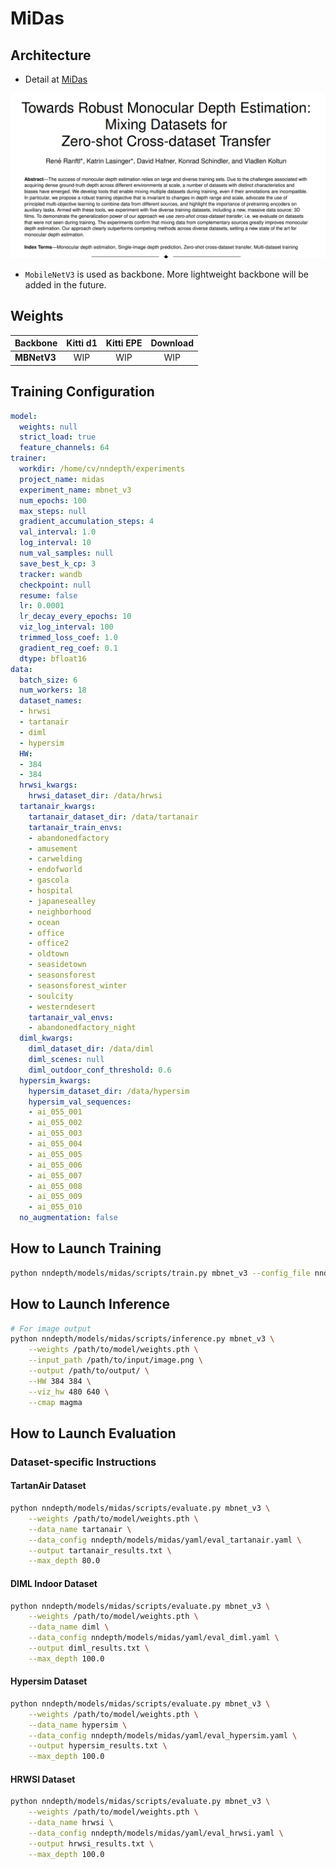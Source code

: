 # MiDas

## Architecture
- Detail at [MiDas](https://arxiv.org/pdf/1907.01341)
<p align="center">
<img src="../../../images/midas.png"/>
</p>

- `MobileNetV3` is used as backbone. More lightweight backbone will be added in the future.

## Weights
| Backbone              | Kitti d1 | Kitti EPE | Download |
| :---------------- | :------: | :----: | :---------: |
| **MBNetV3** | WIP | WIP | WIP |


## Training Configuration
```yaml
model:
  weights: null
  strict_load: true
  feature_channels: 64
trainer:
  workdir: /home/cv/nndepth/experiments
  project_name: midas
  experiment_name: mbnet_v3
  num_epochs: 100
  max_steps: null
  gradient_accumulation_steps: 4
  val_interval: 1.0
  log_interval: 10
  num_val_samples: null
  save_best_k_cp: 3
  tracker: wandb
  checkpoint: null
  resume: false
  lr: 0.0001
  lr_decay_every_epochs: 10
  viz_log_interval: 100
  trimmed_loss_coef: 1.0
  gradient_reg_coef: 0.1
  dtype: bfloat16
data:
  batch_size: 6
  num_workers: 18
  dataset_names:
  - hrwsi
  - tartanair
  - diml
  - hypersim
  HW:
  - 384
  - 384
  hrwsi_kwargs:
    hrwsi_dataset_dir: /data/hrwsi
  tartanair_kwargs:
    tartanair_dataset_dir: /data/tartanair
    tartanair_train_envs:
    - abandonedfactory
    - amusement
    - carwelding
    - endofworld
    - gascola
    - hospital
    - japanesealley
    - neighborhood
    - ocean
    - office
    - office2
    - oldtown
    - seasidetown
    - seasonsforest
    - seasonsforest_winter
    - soulcity
    - westerndesert
    tartanair_val_envs:
    - abandonedfactory_night
  diml_kwargs:
    diml_dataset_dir: /data/diml
    diml_scenes: null
    diml_outdoor_conf_threshold: 0.6
  hypersim_kwargs:
    hypersim_dataset_dir: /data/hypersim
    hypersim_val_sequences:
    - ai_055_001
    - ai_055_002
    - ai_055_003
    - ai_055_004
    - ai_055_005
    - ai_055_006
    - ai_055_007
    - ai_055_008
    - ai_055_009
    - ai_055_010
  no_augmentation: false
```


## How to Launch Training
```bash
python nndepth/models/midas/scripts/train.py mbnet_v3 --config_file nndepth/models/midas/yaml/train_mbnet_v3.yaml
```

## How to Launch Inference

```bash
# For image output
python nndepth/models/midas/scripts/inference.py mbnet_v3 \
    --weights /path/to/model/weights.pth \
    --input_path /path/to/input/image.png \
    --output /path/to/output/ \
    --HW 384 384 \
    --viz_hw 480 640 \
    --cmap magma

```

## How to Launch Evaluation

### Dataset-specific Instructions

#### TartanAir Dataset
```bash
python nndepth/models/midas/scripts/evaluate.py mbnet_v3 \
    --weights /path/to/model/weights.pth \
    --data_name tartanair \
    --data_config nndepth/models/midas/yaml/eval_tartanair.yaml \
    --output tartanair_results.txt \
    --max_depth 80.0
```

#### DIML Indoor Dataset
```bash
python nndepth/models/midas/scripts/evaluate.py mbnet_v3 \
    --weights /path/to/model/weights.pth \
    --data_name diml \
    --data_config nndepth/models/midas/yaml/eval_diml.yaml \
    --output diml_results.txt \
    --max_depth 100.0
```

#### Hypersim Dataset
```bash
python nndepth/models/midas/scripts/evaluate.py mbnet_v3 \
    --weights /path/to/model/weights.pth \
    --data_name hypersim \
    --data_config nndepth/models/midas/yaml/eval_hypersim.yaml \
    --output hypersim_results.txt \
    --max_depth 100.0
```

#### HRWSI Dataset
```bash
python nndepth/models/midas/scripts/evaluate.py mbnet_v3 \
    --weights /path/to/model/weights.pth \
    --data_name hrwsi \
    --data_config nndepth/models/midas/yaml/eval_hrwsi.yaml \
    --output hrwsi_results.txt \
    --max_depth 100.0
```
